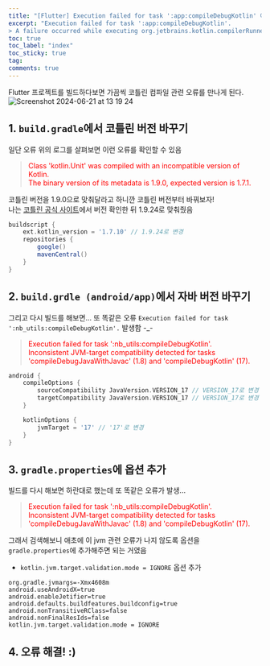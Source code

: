 ```yaml
---
title: "[Flutter] Execution failed for task ':app:compileDebugKotlin' 에러 해결"
excerpt: "Execution failed for task ':app:compileDebugKotlin'.
> A failure occurred while executing org.jetbrains.kotlin.compilerRunner.GradleCompilerRunnerWithWorkers$GradleKotlinCompilerWorkAction 에러 해결하기"
toc: true
toc_label: "index"
toc_sticky: true
tag:
comments: true
---
```


Flutter 프로젝트를 빌드하다보면 가끔씩 코틀린 컴파일 관련 오류를 만나게 된다.
![Screenshot 2024-06-21 at 13 19 24](https://github.com/sseymorr/sseymorr.github.io/assets/171218718/0b58b32d-cb50-410a-82d4-32b89720056d)




## 1. `build.gradle`에서 코틀린 버전 바꾸기
일단 오류 위의 로그를 살펴보면 이런 오류를 확인할 수 있음
> <span style="color:red">Class 'kotlin.Unit' was compiled with an incompatible version of Kotlin.  
> The binary version of its metadata is 1.9.0, expected version is 1.7.1.</span>

코틀린 버전을 1.9.0으로 맞춰달라고 하니깐 코틀린 버전부터 바꿔보자!  
나는 [코틀린 공식 사이트](https://kotlinlang.org/docs/releases.html#release-details)에서 버전 확인한 뒤 1.9.24로 맞춰줬음
```gradle
buildscript {
    ext.kotlin_version = '1.7.10' // 1.9.24로 변경
    repositories {
        google()
        mavenCentral()
    }
}
```

## 2. `build.grdle (android/app)`에서 자바 버전 바꾸기
그리고 다시 빌드를 해보면... 또 똑같은 오류 `Execution failed for task ':nb_utils:compileDebugKotlin'.` 발생함 -_- 
> <span style="color:red">Execution failed for task ':nb_utils:compileDebugKotlin'.  
> Inconsistent JVM-target compatibility detected for tasks 'compileDebugJavaWithJavac' (1.8) and 'compileDebugKotlin' (17).</span>

```gradle
android {
    compileOptions {
        sourceCompatibility JavaVersion.VERSION_17 // VERSION_17로 변경
        targetCompatibility JavaVersion.VERSION_17 // VERSION_17로 변경
    }

    kotlinOptions {
        jvmTarget = '17' // '17'로 변경
    }
}
```

## 3. `gradle.properties`에 옵션 추가
빌드를 다시 해보면 하란대로 했는데 또 똑같은 오류가 발생... 
> <span style="color:red">Execution failed for task ':nb_utils:compileDebugKotlin'.  
> Inconsistent JVM-target compatibility detected for tasks 'compileDebugJavaWithJavac' (1.8) and 'compileDebugKotlin' (17).</span>

그래서 검색해보니 애초에 이 jvm 관련 오류가 나지 않도록 옵션을 `gradle.properties`에 추가해주면 되는 거였음 
- `kotlin.jvm.target.validation.mode = IGNORE` 옵션 추가
```properties
org.gradle.jvmargs=-Xmx4608m
android.useAndroidX=true
android.enableJetifier=true
android.defaults.buildfeatures.buildconfig=true
android.nonTransitiveRClass=false
android.nonFinalResIds=false
kotlin.jvm.target.validation.mode = IGNORE 
```

## 4. 오류 해결! :) 